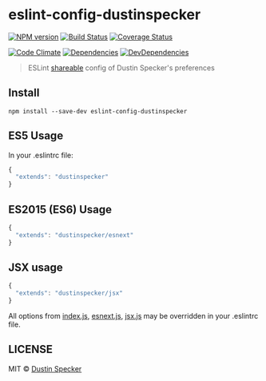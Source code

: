 # eslint-config-dustinspecker
[![NPM version](https://badge.fury.io/js/eslint-config-dustinspecker.svg)](https://badge.fury.io/js/eslint-config-dustinspecker) [![Build Status](https://travis-ci.org/dustinspecker/eslint-config-dustinspecker.svg)](https://travis-ci.org/dustinspecker/eslint-config-dustinspecker) [![Coverage Status](https://img.shields.io/coveralls/dustinspecker/eslint-config-dustinspecker.svg)](https://coveralls.io/r/dustinspecker/eslint-config-dustinspecker?branch=master)

[![Code Climate](https://codeclimate.com/github/dustinspecker/eslint-config-dustinspecker/badges/gpa.svg)](https://codeclimate.com/github/dustinspecker/eslint-config-dustinspecker) [![Dependencies](https://david-dm.org/dustinspecker/eslint-config-dustinspecker.svg)](https://david-dm.org/dustinspecker/eslint-config-dustinspecker/#info=dependencies&view=table) [![DevDependencies](https://david-dm.org/dustinspecker/eslint-config-dustinspecker/dev-status.svg)](https://david-dm.org/dustinspecker/eslint-config-dustinspecker/#info=devDependencies&view=table)

> ESLint [shareable](http://eslint.org/docs/developer-guide/shareable-configs.html) config of Dustin Specker's preferences

## Install
```
npm install --save-dev eslint-config-dustinspecker
```

## ES5 Usage
In your .eslintrc file:
```javascript
{
  "extends": "dustinspecker"
}
```

## ES2015 (ES6) Usage

```javascript
{
  "extends": "dustinspecker/esnext"
}
```

## JSX usage

```javascript
{
  "extends": "dustinspecker/jsx"
}
```

All options from [index.js](index.js), [esnext.js](esnext.js), [jsx.js](jsx.js) may be overridden in your .eslintrc file.

## LICENSE
MIT © [Dustin Specker](https://github.com/dustinspecker)
